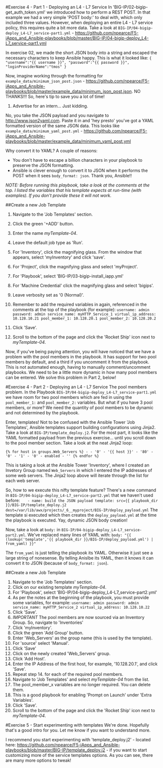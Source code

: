 
#Exercise 4 - Part 1 - Deploying an L4 - L7 Service
In 'BIG-IP/02-bigip-get_auth_token.yml' we introduced how to perform a REST POST. In that example we had a very simple 'POST body:' to deal with, which only included three values. However, when deploying an entire L4 - L7 service policy, this requires quite a bit more data. Take a look at `BIG-IP/04-bigip-deploy_L4-L7_service-part1.yml` - https://github.com/npearce/F5-iApps_and_Ansible-playbooks/blob/master/BIG-IP/04-bigip-deploy_L4-L7_service-part1.yml

In exercise 02, we made the short JSON body into a string and escaped the necessary characters to keep Ansible happy. This is what it looked like:
`{ "username":"{{ username }}", "password":"{{ password }}", "loginProviderName":"tmos" }`

Now, imagine working through the formatting for `example_data/minimum_json_post.json` - https://github.com/npearce/F5-iApps_and_Ansible-playbooks/blob/master/example_data/minimum_json_post.json. NO THANKS!!! So, here's tip to save you a lot of time!

1. Advertise for an intern... Just kidding.

No, you take the JSON payload and you navigate to http://www.json2yaml.com. Paste it in and 'hey presto' you've got a YAML formatted version of the same JSON data. This looks like `example_data/minimum_yaml_post.yml` - https://github.com/npearce/F5-iApps_and_Ansible-playbooks/blob/master/example_data/minimum_yaml_post.yml

Why convert it to YAML? A couple of reasons:
* You don't have to escape a billion characters in your playbook to preserve the JSON formatting.
* Ansible is clever enough to convert it to JSON when it performs the POST when it sees `body_format: json`. Thank you, Ansible!!

*NOTE: Before running this playbook, take a look at the comments at the top. I listed the variables that his template expects at run-time (with examples). If you don't provide these it will not work.*

##Create a new Job Template
1. Navigate to the 'Job Templates' section.
2. Click the green '+ADD' button.
3. Enter the name *myTemplate-04*.
4. Leave the default job type as 'Run'.
5. For 'Inventory', click the magnifying glass. From the window that appears, select 'myInventory' and click 'save'.
6. For 'Project', click the magnifying glass and select 'myProject'.
7. For 'Playbook', select 'BIG-IP/03-bigip-install_iapp.yml'
8. For 'Machine Credential' click the magnifying glass and select 'bigips'.
9. Leave verbosity set as '0 (Normal)'.
10. Remember to add the required variables in again, referenced in the comments at the top of the playbook (for example):
`username: admin
password: admin
service_name: myHTTP_Service_1
virtual_ip_address: 10.128.10.21
pool_member_1: 10.128.20.1
pool_member_2: 10.128.20.2`

11. Click 'Save'.
12. Scroll to the bottom of the page and click the 'Rocket Ship' icon next to *myTemplate-04*.

Now, if you've being paying attention, you will have noticed that we have a problem with the pool members in the playbook. It has support for two pool members by default, and a third if you uncomment it from the playbook. This is not automated enough, having to manually comment/uncomment playbooks. We need to be a little more dynamic in how many pool members can be entered. We solve this problem in Part 2, below!

#Exercise 4 - Part 2 - Deploying an L4 - L7 Service
The pool members problem. In the Playbook `BIG-IP/04-bigip-deploy_L4-L7_service-part1.yml` we have room for two pool members which are fed in using the `pool_member_1:` and `pool_member_2:` variables. But what if you have 3 pool members, or more? We need the quantity of pool members to be dynamic and not determined by the playbook.

Enter, templates! Not to be confused with the Ansible Tower 'Job Templates', Ansible templates support building configurations using Jinja2. Take a look at `BIG-IP/template_deploy.j2`. For the most part, it looks like the YAML formatted payload from the previous exercise... until you scroll down to the pool member section. Take a look at the neat Jinja2 loop:

`{% for host in groups.Web_Servers %}
    - - '0'
      - '{{ host }}'
      - '80'
      - '0'
      - '1'
      - '0'
      - enabled
      - ''
{% endfor %}`

This is taking a look at the Ansible Tower 'Inventory', where I created an Invetory Group named `Web_Servers` in which I entered the IP addresses of some web servers. The Jinja2 loop above will iterate through the list for each web server.

So, how to we execute this nifty template feature? There's a new command in `BIG-IP/04-bigip-deploy_L4-L7_service-part2.yml` that we haven't used before:
`    - name: build the JSON payload
      template: src={{ playbook_dir }}/BIG-IP/template_deploy.j2 dest=/var/lib/awx/projects/_6__myproject/BIG-IP/deploy_payload.yml
`
The template si executed which then creates the `deploy_payload.yml` at the time the playbook is executed. Yay, dynamic JSON body creation!

Now, take a look at `body:` in `BIG-IP/04-bigip-deploy_L4-L7_service-part2.yml`. We've replaced many lines of YAML with:
`body: "{{ (lookup('template','{{ playbook_dir }}/BIG-IP/deploy_payload.yml') | from_yaml) }}"`

The `from_yaml` is just telling the playbook its YAML. Otherwise it just see a large string of nonesense. By telling Anislbe its YAML, then it knows it can convert it to JSON (because of `body_format: json`).


##Create a new Job Template
1. Navigate to the 'Job Templates' section.
2. Click on our existing template *myTemplate-04*.
3. For 'Playbook', select 'BIG-IP/04-bigip-deploy_L4-L7_service-part2.yml'
4. As per the notes at the beginning of the playbook, you must provide some variables, for example:
`username: admin
password: admin
service_name: myHTTP_Service_2
virtual_ip_address: 10.128.10.22
`
5. Click 'Save'.
6. *IMPORTANT* The pool members are now sourced via an Inventory Group. So, navigate to 'Inventories'
7. Click 'myInventory'.
8. Click the green 'Add Group' button.
9. Enter 'Web_Servers' as the group name (this is used by the template).
10. For 'source' select 'Manual'.
11. Click 'Save'
12. Click on the newly created 'Web_Servers' group.
13. Click 'Add Host'.
14. Enter the IP Address of the first host, for example, '10.128.20.1', and click 'Save'.
15. Repeat step 14. for each of the required pool members.
16. Navigate to 'Job Templates' and select *myTemplate-04* from the list.
17. The pool_member_x variables are no longer required. You can delete them.
18. This is a good playbook for enabling 'Prompt on Launch' under 'Extra Variables'.
19. Click 'Save'.
20. Scroll to the bottom of the page and click the 'Rocket Ship' icon next to *myTemplate-04*.

#Exercise 5 - Start experimenting with templates
We're done. Hopefully that's a good intro for you. Let me know if you want to understand more.

I recommend you start experimenting with 'template_deploy.j2' - located here:  https://github.com/npearce/F5-iApps_and_Ansible-playbooks/blob/master/BIG-IP/template_deploy.j2 - if you want to start customizing more of the service templates options. As you can see, there are many more options to tweak!
